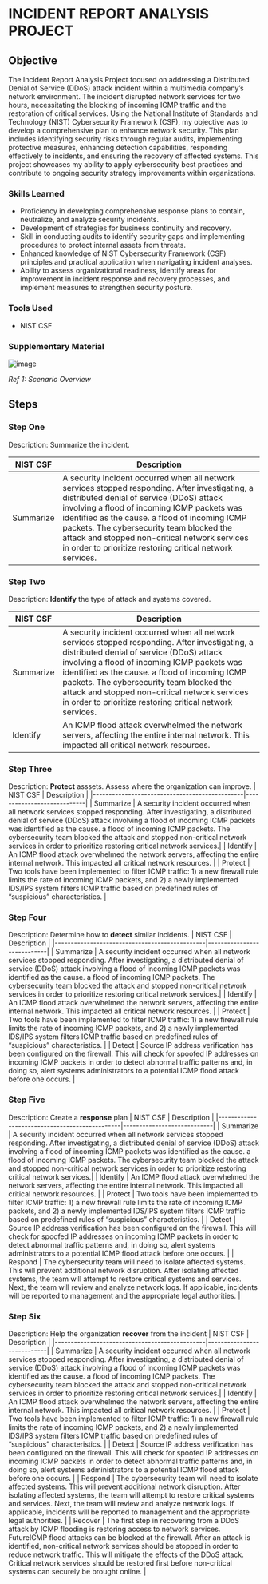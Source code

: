 # INCIDENT REPORT ANALYSIS PROJECT

## Objective

The Incident Report Analysis Project focused on addressing a Distributed Denial of Service (DDoS) attack incident within a multimedia company’s network environment. The incident disrupted network services for two hours, necessitating the blocking of incoming ICMP traffic and the restoration of critical services. Using the National Institute of Standards and Technology (NIST) Cybersecurity Framework (CSF), my objective was to develop a comprehensive plan to enhance network security. This plan includes identifying security risks through regular audits, implementing protective measures, enhancing detection capabilities, responding effectively to incidents, and ensuring the recovery of affected systems. This project showcases my ability to apply cybersecurity best practices and contribute to ongoing security strategy improvements within organizations.

### Skills Learned

- Proficiency in developing comprehensive response plans  to contain, neutralize, and analyze security incidents.
- Development of strategies for business continuity and recovery.
- Skill in conducting audits to identify security gaps and implementing procedures to protect internal assets from threats.
- Enhanced knowledge of NIST Cybersecurity Framework (CSF) principles and practical application when navigating incident analyses.
- Ability to assess organizational readiness, identify areas for improvement in incident response and recovery processes, and implement measures to strengthen security posture.


### Tools Used

- NIST CSF

### Supplementary Material

![image](https://github.com/aehumphrey/Security-Incident-Lab/assets/33531835/f8cbd3cc-b795-433d-906f-b4e11dd20973)

*Ref 1: Scenario Overview*

## Steps

### Step One 
Description: Summarize the incident.

| NIST CSF                                         | Description       |
|-----------------------------------------------|----------------------------|
| Summarize    | A security incident occurred when all network services stopped responding. After investigating, a distributed denial of service (DDoS) attack involving a flood of incoming ICMP packets was identified as the cause. a flood of incoming ICMP packets. The cybersecurity team blocked the attack and stopped non-critical network services in order to prioritize restoring critical network services.|



### Step Two

Description: <b>Identify</b> the type of attack and systems covered.

| NIST CSF                                         | Description       |
|-----------------------------------------------|----------------------------|
| Summarize    | A security incident occurred when all network services stopped responding. After investigating, a distributed denial of service (DDoS) attack involving a flood of incoming ICMP packets was identified as the cause. a flood of incoming ICMP packets. The cybersecurity team blocked the attack and stopped non-critical network services in order to prioritize restoring critical network services.|
| Identify | An ICMP flood attack overwhelmed the network servers, affecting the entire internal network. This impacted all critical network resources. |

### Step Three

Description: <b>Protect</b> asssets. Assess where the organization can improve.
| NIST CSF                                         | Description       |
|-----------------------------------------------|----------------------------|
| Summarize    | A security incident occurred when all network services stopped responding. After investigating, a distributed denial of service (DDoS) attack involving a flood of incoming ICMP packets was identified as the cause. a flood of incoming ICMP packets. The cybersecurity team blocked the attack and stopped non-critical network services in order to prioritize restoring critical network services.|
| Identify | An ICMP flood attack overwhelmed the network servers, affecting the entire internal network. This impacted all critical network resources. |
| Protect | Two tools have been implemented to filter ICMP traffic: 1) a new firewall rule limits the rate of incoming ICMP packets, and 2) a newly implemented IDS/IPS system filters ICMP traffic based on predefined rules of “suspicious” characteristics. |

### Step Four

Description: Determine how to <b>detect</b> similar incidents. 
| NIST CSF                                         | Description       |
|-----------------------------------------------|----------------------------|
| Summarize    | A security incident occurred when all network services stopped responding. After investigating, a distributed denial of service (DDoS) attack involving a flood of incoming ICMP packets was identified as the cause. a flood of incoming ICMP packets. The cybersecurity team blocked the attack and stopped non-critical network services in order to prioritize restoring critical network services.|
| Identify | An ICMP flood attack overwhelmed the network servers, affecting the entire internal network. This impacted all critical network resources. |
| Protect | Two tools have been implemented to filter ICMP traffic: 1) a new firewall rule limits the rate of incoming ICMP packets, and 2) a newly implemented IDS/IPS system filters ICMP traffic based on predefined rules of “suspicious” characteristics. |
| Detect | Source IP address verification has been configured on the firewall. This will check for spoofed IP addresses on incoming ICMP packets in order to detect abnormal traffic patterns and, in doing so, alert systems administrators to a potential ICMP flood attack before one occurs. |

### Step Five

Description: Create a <b>response</b> plan
| NIST CSF                                         | Description       |
|-----------------------------------------------|----------------------------|
| Summarize    | A security incident occurred when all network services stopped responding. After investigating, a distributed denial of service (DDoS) attack involving a flood of incoming ICMP packets was identified as the cause. a flood of incoming ICMP packets. The cybersecurity team blocked the attack and stopped non-critical network services in order to prioritize restoring critical network services.|
| Identify | An ICMP flood attack overwhelmed the network servers, affecting the entire internal network. This impacted all critical network resources. |
| Protect | Two tools have been implemented to filter ICMP traffic: 1) a new firewall rule limits the rate of incoming ICMP packets, and 2) a newly implemented IDS/IPS system filters ICMP traffic based on predefined rules of “suspicious” characteristics. |
| Detect | Source IP address verification has been configured on the firewall. This will check for spoofed IP addresses on incoming ICMP packets in order to detect abnormal traffic patterns and, in doing so, alert systems administrators to a potential ICMP flood attack before one occurs. |
| Respond | The cybersecurity team will need to isolate affected systems. This will prevent additional network disruption. After isolating affected systems, the team will attempt to restore critical systems and services. Next, the team will review and analyze network logs. If applicable, incidents will be reported to management and the appropriate legal authorities. |

### Step Six

Description: Help the organization <b>recover</b> from the incident
| NIST CSF                                         | Description       |
|-----------------------------------------------|----------------------------|
| Summarize    | A security incident occurred when all network services stopped responding. After investigating, a distributed denial of service (DDoS) attack involving a flood of incoming ICMP packets was identified as the cause. a flood of incoming ICMP packets. The cybersecurity team blocked the attack and stopped non-critical network services in order to prioritize restoring critical network services.|
| Identify | An ICMP flood attack overwhelmed the network servers, affecting the entire internal network. This impacted all critical network resources. |
| Protect | Two tools have been implemented to filter ICMP traffic: 1) a new firewall rule limits the rate of incoming ICMP packets, and 2) a newly implemented IDS/IPS system filters ICMP traffic based on predefined rules of “suspicious” characteristics. |
| Detect | Source IP address verification has been configured on the firewall. This will check for spoofed IP addresses on incoming ICMP packets in order to detect abnormal traffic patterns and, in doing so, alert systems administrators to a potential ICMP flood attack before one occurs. |
| Respond | The cybersecurity team will need to isolate affected systems. This will prevent additional network disruption. After isolating affected systems, the team will attempt to restore critical systems and services. Next, the team will review and analyze network logs. If applicable, incidents will be reported to management and the appropriate legal authorities. |
| Recover | The first step in recovering from a DDoS attack by ICMP flooding is restoring access to network services. FutureICMP flood attacks can be blocked at the firewall. After an attack is identified, non-critical network services should be stopped in order to reduce network traffic. This will mitigate the effects of the DDoS attack. Critical network services should be restored first before non-critical systems can securely be brought online. |





